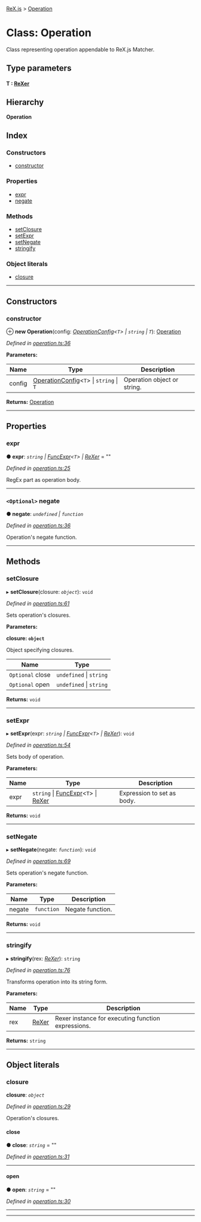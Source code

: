 [ReX.js](../README.md) > [Operation](../classes/operation.md)

# Class: Operation

Class representing operation appendable to ReX.js Matcher.

## Type parameters
#### T :  [ReXer](rexer.md)
## Hierarchy

**Operation**

## Index

### Constructors

* [constructor](operation.md#constructor)

### Properties

* [expr](operation.md#expr)
* [negate](operation.md#negate)

### Methods

* [setClosure](operation.md#setclosure)
* [setExpr](operation.md#setexpr)
* [setNegate](operation.md#setnegate)
* [stringify](operation.md#stringify)

### Object literals

* [closure](operation.md#closure)

---

## Constructors

<a id="constructor"></a>

###  constructor

⊕ **new Operation**(config: *[OperationConfig](../interfaces/operationconfig.md)<`T`> \| `string` \| `T`*): [Operation](operation.md)

*Defined in [operation.ts:36](https://github.com/areknawo/Rex/blob/04d02e1/src/operation.ts#L36)*

**Parameters:**

| Name | Type | Description |
| ------ | ------ | ------ |
| config | [OperationConfig](../interfaces/operationconfig.md)<`T`> \| `string` \| `T` |  Operation object or string. |

**Returns:** [Operation](operation.md)

___

## Properties

<a id="expr"></a>

###  expr

**● expr**: *`string` \| [FuncExpr](../interfaces/funcexpr.md)<`T`> \| [ReXer](rexer.md)* = ""

*Defined in [operation.ts:25](https://github.com/areknawo/Rex/blob/04d02e1/src/operation.ts#L25)*

RegEx part as operation body.

___
<a id="negate"></a>

### `<Optional>` negate

**● negate**: *`undefined` \| `function`*

*Defined in [operation.ts:36](https://github.com/areknawo/Rex/blob/04d02e1/src/operation.ts#L36)*

Operation's negate function.

___

## Methods

<a id="setclosure"></a>

###  setClosure

▸ **setClosure**(closure: *`object`*): `void`

*Defined in [operation.ts:61](https://github.com/areknawo/Rex/blob/04d02e1/src/operation.ts#L61)*

Sets operation's closures.

**Parameters:**

**closure: `object`**

Object specifying closures.

| Name | Type |
| ------ | ------ |
| `Optional` close | `undefined` \| `string` |
| `Optional` open | `undefined` \| `string` |

**Returns:** `void`

___
<a id="setexpr"></a>

###  setExpr

▸ **setExpr**(expr: *`string` \| [FuncExpr](../interfaces/funcexpr.md)<`T`> \| [ReXer](rexer.md)*): `void`

*Defined in [operation.ts:54](https://github.com/areknawo/Rex/blob/04d02e1/src/operation.ts#L54)*

Sets body of operation.

**Parameters:**

| Name | Type | Description |
| ------ | ------ | ------ |
| expr | `string` \| [FuncExpr](../interfaces/funcexpr.md)<`T`> \| [ReXer](rexer.md) |  Expression to set as body. |

**Returns:** `void`

___
<a id="setnegate"></a>

###  setNegate

▸ **setNegate**(negate: *`function`*): `void`

*Defined in [operation.ts:69](https://github.com/areknawo/Rex/blob/04d02e1/src/operation.ts#L69)*

Sets operation's negate function.

**Parameters:**

| Name | Type | Description |
| ------ | ------ | ------ |
| negate | `function` |  Negate function. |

**Returns:** `void`

___
<a id="stringify"></a>

###  stringify

▸ **stringify**(rex: *[ReXer](rexer.md)*): `string`

*Defined in [operation.ts:76](https://github.com/areknawo/Rex/blob/04d02e1/src/operation.ts#L76)*

Transforms operation into its string form.

**Parameters:**

| Name | Type | Description |
| ------ | ------ | ------ |
| rex | [ReXer](rexer.md) |  Rexer instance for executing function expressions. |

**Returns:** `string`

___

## Object literals

<a id="closure"></a>

###  closure

**closure**: *`object`*

*Defined in [operation.ts:29](https://github.com/areknawo/Rex/blob/04d02e1/src/operation.ts#L29)*

Operation's closures.

<a id="closure.close"></a>

####  close

**● close**: *`string`* = ""

*Defined in [operation.ts:31](https://github.com/areknawo/Rex/blob/04d02e1/src/operation.ts#L31)*

___
<a id="closure.open"></a>

####  open

**● open**: *`string`* = ""

*Defined in [operation.ts:30](https://github.com/areknawo/Rex/blob/04d02e1/src/operation.ts#L30)*

___

___

